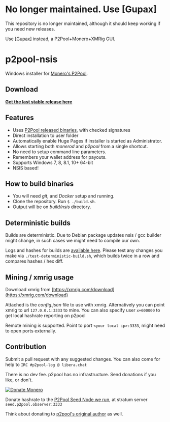 # No longer maintained. Use [Gupax]

This repository is no longer maintained, although it should keep working if you need new releases. 

Use [[Gupax]](https://github.com/hinto-janai/gupax) instead, a P2Pool+Monero+XMRig GUI.

# p2pool-nsis

Windows installer for [Monero's P2Pool](https://github.com/SChernykh/p2pool).

## Download
**[Get the last stable release here](https://github.com/WeebDataHoarder/p2pool-nsis/releases/latest)**

## Features
* Uses [P2Pool released binaries](https://github.com/SChernykh/p2pool/releases), with checked signatures
* Direct installation to user folder
* Automatically enable Huge Pages if installer is started as Administrator.
* Allows starting both _monerod_ and _p2pool_ from a single shortcut.
* No need to setup command line parameters.
* Remembers your wallet address for payouts.
* Supports Windows 7, 8, 8.1, 10+ 64-bit
* NSIS based!

## How to build binaries 
* You will need _git_, and _Docker_ setup and running.
* Clone the repository. Run `$ ./build.sh`.
* Output will be on _build/nsis_ directory.

## Deterministic builds
Builds are deterministic. Due to Debian package updates nsis / gcc builder might change, in such cases we might need to compile our own.

Logs and hashes for builds are [available here](https://github.com/WeebDataHoarder/p2pool-nsis/actions/workflows/build.yml). 
Please test any changes you make via `./test-deterministic-build.sh`, which builds twice in a row and compares hashes / hex diff.

## Mining / xmrig usage
Download xmrig from [https://xmrig.com/download](https://xmrig.com/download)

Attached is the _config.json_ file to use with xmrig.
Alternatively you can point xmrig to url `127.0.0.1:3333` to mine.
You can also specify user `x+600000` to get local hashrate reporting on p2pool

Remote mining is supported. Point to port `<your local ip>:3333`, might need to open ports externally.

## Contribution
Submit a pull request with any suggested changes. You can also come for help to `IRC #p2pool-log @ libera.chat`

There is no dev fee. p2pool has no infrastructure. Send donations if you like, or don't.

[![Donate Monero](https://img.shields.io/badge/Donate-Monero-green.svg)](monero:4AeEwC2Uik2Zv4uooAUWjQb2ZvcLDBmLXN4rzSn3wjBoY8EKfNkSUqeg5PxcnWTwB1b2V39PDwU9gaNE5SnxSQPYQyoQtr7)

Donate hashrate to the [P2Pool Seed Node we run](https://seed.p2pool.observer), at stratum server `seed.p2pool.observer:3333`

Think about donating to [p2pool's original author](https://github.com/SChernykh/p2pool#donations) as well. 
